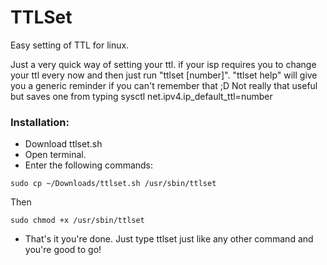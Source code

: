 # TTLSet
Easy setting of TTL for linux.


Just a very  quick way of setting your ttl.  if your isp requires you to change your ttl every now and then just run "ttlset [number]". "ttlset help" will give you a generic reminder if you can't remember that ;D  Not really that useful but saves one from typing sysctl net.ipv4.ip_default_ttl=number


### Installation:
- Download ttlset.sh
- Open terminal.
- Enter the following commands:
```
sudo cp ~/Downloads/ttlset.sh /usr/sbin/ttlset
```
Then
```
sudo chmod +x /usr/sbin/ttlset
```
- That's it you're done.  Just type ttlset just like any other command and you're good to go!
